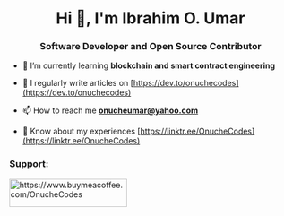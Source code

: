 <h1 align="center">Hi 👋, I'm Ibrahim O. Umar</h1>
<h3 align="center">Software Developer and Open Source Contributor</h3>


- 🌱 I’m currently learning **blockchain and smart contract engineering**

- 📝 I regularly write articles on [https://dev.to/onuchecodes](https://dev.to/onuchecodes)

- 📫 How to reach me **onucheumar@yahoo.com**

- 📄 Know about my experiences [https://linktr.ee/OnucheCodes](https://linktr.ee/OnucheCodes)

<h3 align="left">Support:</h3>
<p><a href="https://www.buymeacoffee.com/https://www.buymeacoffee.com/OnucheCodes"> <img align="left" src="https://cdn.buymeacoffee.com/buttons/v2/default-yellow.png" height="50" width="210" alt="https://www.buymeacoffee.com/OnucheCodes" /></a></p><br><br>


